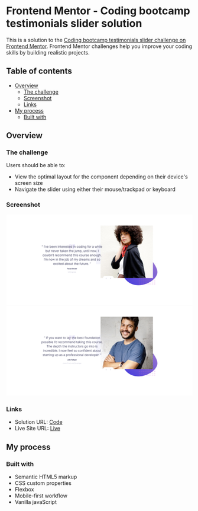 # Frontend Mentor - Coding bootcamp testimonials slider solution

This is a solution to the [Coding bootcamp testimonials slider challenge on Frontend Mentor](https://www.frontendmentor.io/challenges/coding-bootcamp-testimonials-slider-4FNyLA8JL). Frontend Mentor challenges help you improve your coding skills by building realistic projects.

## Table of contents

- [Overview](#overview)
  - [The challenge](#the-challenge)
  - [Screenshot](#screenshot)
  - [Links](#links)
- [My process](#my-process)
  - [Built with](#built-with)

## Overview

### The challenge

Users should be able to:

- View the optimal layout for the component depending on their device's screen size
- Navigate the slider using either their mouse/trackpad or keyboard

### Screenshot

![](./Screenshot-tanya.png)
![](./Screenshot-john.png)

### Links

- Solution URL: [Code](https://github.com/waldekglaz/FEM-Bootcamp-Testimonial-Slider)
- Live Site URL: [Live](https://waldekglaz.github.io/FEM-Bootcamp-Testimonial-Slider/)

## My process

### Built with

- Semantic HTML5 markup
- CSS custom properties
- Flexbox
- Mobile-first workflow
- Vanilla javaScript
